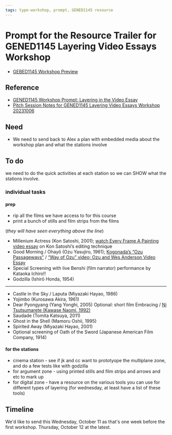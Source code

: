 ```yaml
---
tags: type-workshop, prompt, GENED1145 resource
---
```


# Prompt for the Resource Trailer for GENED1145 Layering Video Essays Workshop

* [GEBED1145 Workshop Preview](/RQwg3GVgRR6WLdzxj6l7Uw)

## Reference
* [GENED1145 Workshop Prompt: Layering in the Video Essay](/19RPqcQ-ROqc5ETvF3n5kg)
* [Pitch Session Notes for GENED1145 Layering Video Essays Workshop 20231006](/BM0kbpOLTNeQ2q51hYPQYQ)

## Need
* We need to send back to Alex a plan with embedded media about the workshop plan and what the stations involve

## To do
we need to do the quick activities at each station so we can SHOW what the stations involve.

### individual tasks
#### prep
-   rip all the films we have access to for this course
-   print a bunch of stills and film strips from the films

(*they will have seen everything above the line*)

- Millenium Actress (Kon Satoshi, 2001); [watch Every Frame A Painting video essay](https://www.youtube.com/watch?v=oz49vQwSoTE&ab_channel=EveryFrameaPainting)
on Kon Satoshi’s editing technique
- Good Morning / Ohayô (Ozu Yasujiro, 1961); [Kogonada’s “Ozu Passageways”](https://vimeo.com/55956937) / [“Way of Ozu” video; Ozu and Wes Anderson Video Essay](https://www.youtube.com/watch?v=rbXRpiVO1po&ab_channel=AnnaCatley)
- Special Screening with live Benshi (film narrator) performance by
Kataoka Ichiro!!
- Godzilla (Ishirō Honda, 1954)
__________

- Castle in the Sky / Laputa (Miyazaki Hayao, 1986)
- Yojimbo (Kurosawa Akira, 1961)
- Dear Pyongyang (Yang Yonghi, 2005)
Optional: short film Embracing / [Ni Tsutsumarete (Kawase Naomi, 1992)](https://www.youtube.com/watch?v=IgfP2LnUxu8&ab_channel=StefanoSecco)
- Saudade (Tomita Katsuya, 2011)
- Ghost in the Shell (Mamoru Oshii, 1995)
- Spirited Away (Miyazaki Hayao, 2001)
- Optional screening of Oath of the Sword (Japanese American Film Company, 1914)
#### for the stations
-  cinema station -  see if jk and cc want to prototyope the multiplane zone, and do a few tests like with godzilla
-  for argument zone - using printed stills and film strips and arrows and etc to mark up
-   for digital zone - have a resource on the various tools you can use for different types of layering (for wednesday, at least have a list of these tools)

## Timeline
We'd like to send this Wednesday, October 11 as that's one week before the first workshop. Thursday, October 12 at the latest.



